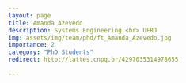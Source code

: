 ```yaml
---
layout: page
title: Amanda Azevedo
description: Systems Engineering <br> UFRJ
img: assets/img/team/phd/ft_Amanda_Azevedo.jpg
importance: 2
category: "PhD Students"
redirect: http://lattes.cnpq.br/4297035314978655

---
```

